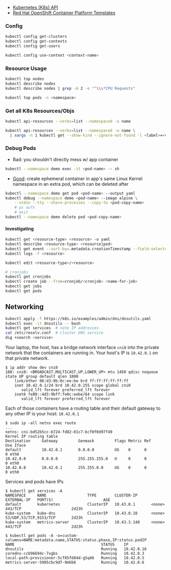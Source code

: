 - [Kubernetes (K8s) API](https://kubernetes.io/docs/reference/kubernetes-api/)
- [Red Hat OpenShift Container Platform Templates](https://docs.openshift.com/container-platform/3.11/dev_guide/templates.html#dev-guide-templates)

### Config
```bash
kubectl config get-clusters
kubectl config get-contexts
kubectl config get-users

kubectl config use-context <context-name>
```

### Resource Usage
```bash
kubectl top nodes
kubectl describe nodes
kubectl describe nodes | grep -A 2 -e "^\\s*CPU Requests"

kubectl top pods -n <namespace>
```

### Get all K8s Resources/Objs
```bash
kubectl api-resources --verbs=list --namespaced -o name

kubectl api-resources --verbs=list --namespaced -o name \
  | xargs -n 1 kubectl get --show-kind --ignore-not-found -l <label>=<value> -n <namespace>
```

### Debug Pods
- Bad: you shouldn't directly mess w/ app container
```bash
kubectl --namespace demo exec -it <pod-name> -- sh
```

- [Good](https://en.wikipedia.org/wiki/Linux_namespaces): create ephemeral container in app's same Linux Kernel namespace in an extra pod, which can be deleted after
```bash
kubectl --namespace demo get pod <pod-name> --output yaml
kubectl debug --namespace demo <pod-name> --image alpine \
    --stdin --tty --share-processes --copy-to <pod-copy-name>
    # ps aufx
    # exit
kubectl --namespace demo delete pod <pod-copy-name>
```

#### Investigating
```bash
kubectl get <resource-type> <resource> -o yaml
kubectl describe <resource-type> <resource|pod>
kubectl get event --sort-by=.metadata.creationTimestamp --field-selector involvedObject.name=<resource|pod>
kubectl logs -f <resource>

kubectl edit <resource-type>/<resource>

# cronjobs
kubectl get cronjobs
kubectl create job --from=cronjob/<cronjob> <name-for-job>
kubectl get jobs
kubectl get pods
```

## Networking
```bash
kubectl apply -f https://k8s.io/examples/admin/dns/dnsutils.yaml
kubectl exec -it dnsutils -- bash
kubectl get services  # note IP addresses
cat /etc/resolv.conf  # cluster DNS service
dig +search <service>
```

Your laptop, the host, has a bridge network interface `cni0` into the private network that the containers are running in.
Your host's IP is `10.42.0.1` on that private network.
```
$ ip addr show dev cni0
188: cni0: <BROADCAST,MULTICAST,UP,LOWER_UP> mtu 1450 qdisc noqueue state UP group default qlen 1000
    link/ether 06:d3:9b:0c:ee:be brd ff:ff:ff:ff:ff:ff
    inet 10.42.0.1/24 brd 10.42.0.255 scope global cni0
       valid_lft forever preferred_lft forever
    inet6 fe80::4d3:9bff:fe0c:eebe/64 scope link
       valid_lft forever preferred_lft forever
```
Each of those containers have a routing table and their default gateway to any other IP is your host: `10.42.0.1`
```
$ sudo ip -all netns exec route
...
netns: cni-bd52b5cc-b724-fd82-01c7-bcf0f0d97f49
Kernel IP routing table
Destination     Gateway         Genmask         Flags Metric Ref    Use Iface
default         10.42.0.1       0.0.0.0         UG    0      0        0 eth0
10.42.0.0       0.0.0.0         255.255.255.0   U     0      0        0 eth0
10.42.0.0       10.42.0.1       255.255.0.0     UG    0      0        0 eth0
```

Services and pods have IPs
```
$ kubectl get services -A
NAMESPACE     NAME                  TYPE        CLUSTER-IP      EXTERNAL-IP   PORT(S)                      AGE
default       kubernetes            ClusterIP   10.43.0.1       <none>        443/TCP                      2d23h
kube-system   kube-dns              ClusterIP   10.43.0.10      <none>        53/UDP,53/TCP,9153/TCP       2d23h
kube-system   metrics-server        ClusterIP   10.43.3.140     <none>        443/TCP                      2d23h

$ kubectl get pods -A -o=custom-columns=NAME:metadata.name,STATUS:status.phase,IP:status.podIP
NAME                                      STATUS    IP
dnsutils                                  Running   10.42.0.16
coredns-ccb96694c-7vgbs                   Running   10.42.0.3
local-path-provisioner-5cf85fd84d-g5q46   Running   10.42.0.5
metrics-server-5985cbc9d7-9mkb6           Running   10.42.0.6
```

